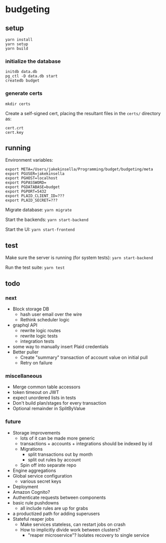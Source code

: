 # budgeting

## setup
`yarn install`  
`yarn setup`  
`yarn build`  

### initialize the database
`initdb data.db`  
`pg_ctl -D data.db start`  
`createdb budget`  

### generate certs
`mkdir certs`

Create a self-signed cert, placing the resultant files in the `certs/` directory as:
```
cert.crt
cert.key
```

## running

Environment variables:
```
export META=/Users/jakekinsella/Programming/budget/budgeting/meta
export PGUSER=jakekinsella
export PGHOST=localhost
export PGPASSWORD=
export PGDATABASE=budget
export PGPORT=5432
export PLAID_CLIENT_ID=???
export PLAID_SECRET=???
```

Migrate database:
`yarn migrate`

Start the backends:
`yarn start-backend`

Start the UI:
`yarn start-frontend`

## test
Make sure the server is running (for system tests):
`yarn start-backend`

Run the test suite:
`yarn test`

## todo

### next
 - Block storage DB
   - hash user email over the wire
   - Rethink scheduler logic
 - graphql API
   - rewrite logic routes
   - rewrite logic tests
   - integration tests
 - some way to manually insert Plaid credentials
 - Better puller
   - Create "summary" transaction of account value on initial pull
   - Retry on failure

### miscellaneous
 - Merge common table accessors
 - token timeout on JWT
 - expect unordered lists in tests
 - Don't build plan/stages for every transaction
 - Optional remainder in SplitByValue

### future
 - Storage improvements
   - lots of it can be made more generic
   - transactions + accounts + integrations should be indexed by id
   - Migrations
     - split transactions out by month
     - split out rules by account
   - Spin off into separate repo
 - Engine aggregations
 - Global service configuration
   - various secret keys
 - Deployment
 - Amazon Cognito?
 - Authenticate requests between components
 - basic rule pushdowns
   - all include rules are up for grabs
 - a productized path for adding superusers
 - Stateful reaper jobs
    - Make services stateless, can restart jobs on crash
    - How to implicitly divide work between clusters?
       - "reaper microservice"? Isolates recovery to single service
